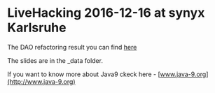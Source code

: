 # LiveHacking 2016-12-16 at synyx Karlsruhe
 
 
The DAO refactoring result you can find [here](https://github.com/svenruppert/JDBC-DAO) 

The slides are in the _data folder.

If you want to know more about Java9 ckeck here - [www.java-9.org](http://www.java-9.org)
